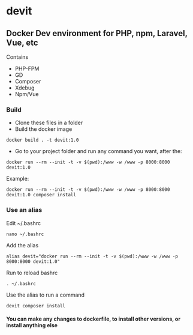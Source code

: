 # devit

## Docker Dev environment for PHP, npm, Laravel, Vue, etc

Contains

- PHP-FPM
- GD
- Composer
- Xdebug
- Npm/Vue

### Build

- Clone these files in a folder
- Build the docker image

```
docker build . -t devit:1.0
```

- Go to your project folder and run any command you want, after the:

```
docker run --rm --init -t -v $(pwd):/www -w /www -p 8000:8000 devit:1.0
```

Example:

```
docker run --rm --init -t -v $(pwd):/www -w /www -p 8000:8000 devit:1.0 composer install
```


### Use an alias

Edit ~/.bashrc

```
nano ~/.bashrc
```

Add the alias

```
alias devit="docker run --rm --init -t -v $(pwd):/www -w /www -p 8000:8000 devit:1.0"
```

Run to reload bashrc

```
. ~/.bashrc
```

Use the alias to run a command

```
devit composer install
```

#### You can make any changes to dockerfile, to install other versions, or install anything else    

